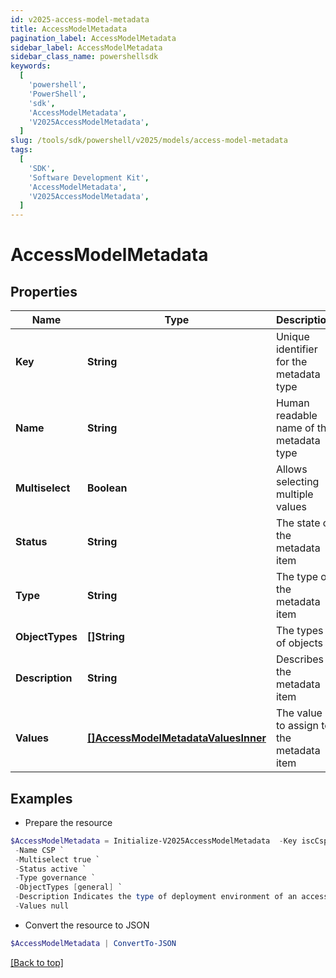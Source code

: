 ```yaml
---
id: v2025-access-model-metadata
title: AccessModelMetadata
pagination_label: AccessModelMetadata
sidebar_label: AccessModelMetadata
sidebar_class_name: powershellsdk
keywords:
  [
    'powershell',
    'PowerShell',
    'sdk',
    'AccessModelMetadata',
    'V2025AccessModelMetadata',
  ]
slug: /tools/sdk/powershell/v2025/models/access-model-metadata
tags:
  [
    'SDK',
    'Software Development Kit',
    'AccessModelMetadata',
    'V2025AccessModelMetadata',
  ]
---
```


# AccessModelMetadata

## Properties

| Name | Type | Description | Notes |
| --- | --- | --- | --- |
| **Key** | **String** | Unique identifier for the metadata type | [optional] |
| **Name** | **String** | Human readable name of the metadata type | [optional] |
| **Multiselect** | **Boolean** | Allows selecting multiple values | [optional] [default to $false] |
| **Status** | **String** | The state of the metadata item | [optional] |
| **Type** | **String** | The type of the metadata item | [optional] |
| **ObjectTypes** | **[]String** | The types of objects | [optional] |
| **Description** | **String** | Describes the metadata item | [optional] |
| **Values** | [**[]AccessModelMetadataValuesInner**](access-model-metadata-values-inner) | The value to assign to the metadata item | [optional] |

## Examples

- Prepare the resource

```powershell
$AccessModelMetadata = Initialize-V2025AccessModelMetadata  -Key iscCsp `
 -Name CSP `
 -Multiselect true `
 -Status active `
 -Type governance `
 -ObjectTypes [general] `
 -Description Indicates the type of deployment environment of an access item. `
 -Values null
```

- Convert the resource to JSON

```powershell
$AccessModelMetadata | ConvertTo-JSON
```

[[Back to top]](#)
